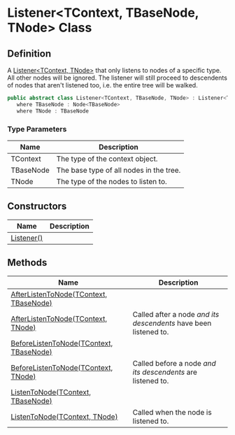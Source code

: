 # Listener&lt;TContext, TBaseNode, TNode&gt; Class
## Definition

A [Listener&lt;TContext, TNode&gt;](MrKWatkins.Ast.Listening.Listener-2.md) that only listens to nodes of a specific type. All other nodes will be ignored. The listener will still proceed to descendents of nodes that aren&#39;t listened too, i.e. the entire tree will be walked.

```c#
public abstract class Listener<TContext, TBaseNode, TNode> : Listener<TContext, TBaseNode>
   where TBaseNode : Node<TBaseNode>
   where TNode : TBaseNode
```

### Type Parameters

| Name | Description |
| ---- | ----------- |
| TContext | The type of the context object. |
| TBaseNode | The base type of all nodes in the tree. |
| TNode | The type of the nodes to listen to. |

## Constructors

| Name | Description |
| ---- | ----------- |
| [Listener()](MrKWatkins.Ast.Listening.Listener-3.-ctor.md) |  |

## Methods

| Name | Description |
| ---- | ----------- |
| [AfterListenToNode(TContext, TBaseNode)](MrKWatkins.Ast.Listening.Listener-3.AfterListenToNode.md#mrkwatkins-ast-listening-listener-3-afterlistentonode(-0-1)) |  |
| [AfterListenToNode(TContext, TNode)](MrKWatkins.Ast.Listening.Listener-3.AfterListenToNode.md#mrkwatkins-ast-listening-listener-3-afterlistentonode(-0-2)) | Called after a node *and its descendents* have been listened to. |
| [BeforeListenToNode(TContext, TBaseNode)](MrKWatkins.Ast.Listening.Listener-3.BeforeListenToNode.md#mrkwatkins-ast-listening-listener-3-beforelistentonode(-0-1)) |  |
| [BeforeListenToNode(TContext, TNode)](MrKWatkins.Ast.Listening.Listener-3.BeforeListenToNode.md#mrkwatkins-ast-listening-listener-3-beforelistentonode(-0-2)) | Called before a node *and its descendents* are listened to. |
| [ListenToNode(TContext, TBaseNode)](MrKWatkins.Ast.Listening.Listener-3.ListenToNode.md#mrkwatkins-ast-listening-listener-3-listentonode(-0-1)) |  |
| [ListenToNode(TContext, TNode)](MrKWatkins.Ast.Listening.Listener-3.ListenToNode.md#mrkwatkins-ast-listening-listener-3-listentonode(-0-2)) | Called when the node is listened to. |

